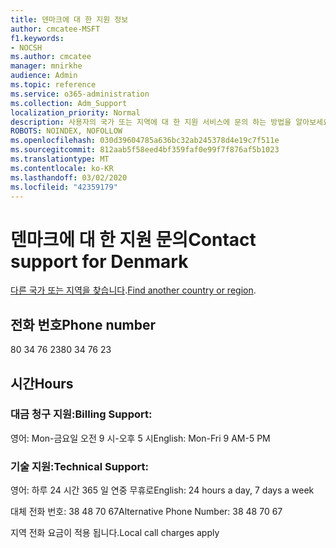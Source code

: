 ```yaml
---
title: 덴마크에 대 한 지원 정보
author: cmcatee-MSFT
f1.keywords:
- NOCSH
ms.author: cmcatee
manager: mnirkhe
audience: Admin
ms.topic: reference
ms.service: o365-administration
ms.collection: Adm_Support
localization_priority: Normal
description: 사용자의 국가 또는 지역에 대 한 지원 서비스에 문의 하는 방법을 알아보세요.
ROBOTS: NOINDEX, NOFOLLOW
ms.openlocfilehash: 030d39604785a636bc32ab245378d4e19c7f511e
ms.sourcegitcommit: 812aab5f58eed4bf359faf0e99f7f876af5b1023
ms.translationtype: MT
ms.contentlocale: ko-KR
ms.lasthandoff: 03/02/2020
ms.locfileid: "42359179"
---
```

# <a name="contact-support-for-denmark"></a><span data-ttu-id="a9df6-103">덴마크에 대 한 지원 문의</span><span class="sxs-lookup"><span data-stu-id="a9df6-103">Contact support for Denmark</span></span>

<span data-ttu-id="a9df6-104">[다른 국가 또는 지역을 찾습니다](../contact-support-for-business-products.md).</span><span class="sxs-lookup"><span data-stu-id="a9df6-104">[Find another country or region](../contact-support-for-business-products.md).</span></span>

## <a name="phone-number"></a><span data-ttu-id="a9df6-105">전화 번호</span><span class="sxs-lookup"><span data-stu-id="a9df6-105">Phone number</span></span>
<span data-ttu-id="a9df6-106">80 34 76 23</span><span class="sxs-lookup"><span data-stu-id="a9df6-106">80 34 76 23</span></span>

## <a name="hours"></a><span data-ttu-id="a9df6-107">시간</span><span class="sxs-lookup"><span data-stu-id="a9df6-107">Hours</span></span>
### <a name="billing-support"></a><span data-ttu-id="a9df6-108">대금 청구 지원:</span><span class="sxs-lookup"><span data-stu-id="a9df6-108">Billing Support:</span></span>

<span data-ttu-id="a9df6-109">영어: Mon-금요일 오전 9 시-오후 5 시</span><span class="sxs-lookup"><span data-stu-id="a9df6-109">English: Mon-Fri 9 AM-5 PM</span></span>

### <a name="technical-support"></a><span data-ttu-id="a9df6-110">기술 지원:</span><span class="sxs-lookup"><span data-stu-id="a9df6-110">Technical Support:</span></span>

<span data-ttu-id="a9df6-111">영어: 하루 24 시간 365 일 연중 무휴로</span><span class="sxs-lookup"><span data-stu-id="a9df6-111">English: 24 hours a day, 7 days a week</span></span>

<span data-ttu-id="a9df6-112">대체 전화 번호: 38 48 70 67</span><span class="sxs-lookup"><span data-stu-id="a9df6-112">Alternative Phone Number: 38 48 70 67</span></span>

<span data-ttu-id="a9df6-113">지역 전화 요금이 적용 됩니다.</span><span class="sxs-lookup"><span data-stu-id="a9df6-113">Local call charges apply</span></span>
